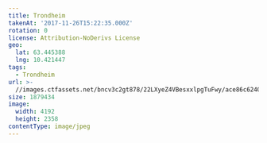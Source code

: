 ```yaml
---
title: Trondheim
takenAt: '2017-11-26T15:22:35.000Z'
rotation: 0
license: Attribution-NoDerivs License
geo:
  lat: 63.445388
  lng: 10.421447
tags:
  - Trondheim
url: >-
  //images.ctfassets.net/bncv3c2gt878/22LXyeZ4VBesxxlpgTuFwy/ace86c6240e53672809a84fc481976f7/trondheim_38602148976_o
size: 1879434
image:
  width: 4192
  height: 2358
contentType: image/jpeg
---
```


